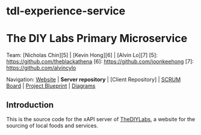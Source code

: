# tdl-experience-service

The DIY Labs Primary Microservice 
========================================================================

Team: [Nicholas Chin][5] | [Kevin Hong][6] | [Alvin Lo][7]
  [5]: https://github.com/theblackathena
  [6]: https://github.com/joonkeehong
  [7]: https://github.com/alvincylo

Navigation: [Website][1] | **Server repository** | [Client Repository] | [SCRUM Board][3] | [Project Blueprint][4] | [Diagrams][9]

  [1]: https://thediylabs.com
  [2]: https://facebook.com
  [3]: https://trello.com/b/GGE9MAIj/thediylabs
  [4]: https://drive.google.com/drive/folders/1pnuU_NkWmLM9S7_38YvV06Ge3Xfxew1v
  [9]: https://google.com



Introduction
------------------------------------------------------------------------

This is the source code for the xAPI server of [TheDIYLabs][8], a website for the sourcing of local foods and services. 

  [8]: https://thediylabs.com


